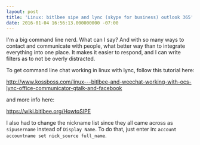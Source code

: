 ```yaml
---
layout: post
title: 'Linux: bitlbee sipe and lync (skype for business) outlook 365'
date: 2016-01-04 16:56:13.000000000 -07:00
---
```

I'm a big command line nerd. What can I say? And with so many ways to contact and communicate with people, what better way than to integrate everything into one place. It makes it easier to respond, and I can write filters as to not be overly distracted.

To get command line chat working in linux with lync, follow this tutorial here:

http://www.kossboss.com/linux---bitlbee-and-weechat-working-with-ocs-lync-office-communicator-gtalk-and-facebook

and more info here:

https://wiki.bitlbee.org/HowtoSIPE

I also had to change the nickname list since they all came across as `sipusername` instead of `Display Name`. To do that, just enter in: `account accountname set nick_source full_name`.
